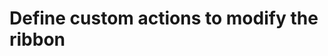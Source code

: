 # Define custom actions to modify the ribbon

<!-- https://docs.microsoft.com/en-us/dynamics365/customer-engagement/developer/customize-dev/define-custom-actions-modify-ribbon -->